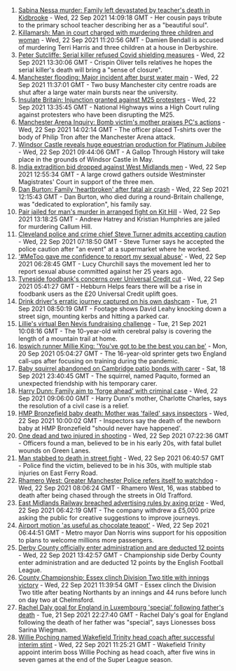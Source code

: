1. [Sabina Nessa murder: Family left devastated by teacher's death in Kidbrooke](https://www.bbc.co.uk/news/uk-england-london-58639602?at_medium=RSS&at_campaign=KARANGA) - Wed, 22 Sep 2021 14:09:18 GMT - Her cousin pays tribute to the primary school teacher describing her as a "beautiful soul".
2. [Killamarsh: Man in court charged with murdering three children and woman](https://www.bbc.co.uk/news/uk-england-derbyshire-58635995?at_medium=RSS&at_campaign=KARANGA) - Wed, 22 Sep 2021 11:20:56 GMT - Damien Bendall is accused of murdering Terri Harris and three children at a house in Derbyshire.
3. [Peter Sutcliffe: Serial killer refused Covid shielding measures](https://www.bbc.co.uk/news/uk-england-leeds-58651328?at_medium=RSS&at_campaign=KARANGA) - Wed, 22 Sep 2021 13:30:06 GMT - Crispin Oliver tells relatives he hopes the serial killer's death will bring a "sense of closure".
4. [Manchester flooding: Major incident after burst water main](https://www.bbc.co.uk/news/uk-england-manchester-58648005?at_medium=RSS&at_campaign=KARANGA) - Wed, 22 Sep 2021 11:37:01 GMT - Two busy Manchester city centre roads are shut after a large water main bursts near the university.
5. [Insulate Britain: Injunction granted against M25 protesters](https://www.bbc.co.uk/news/uk-england-beds-bucks-herts-58649286?at_medium=RSS&at_campaign=KARANGA) - Wed, 22 Sep 2021 13:35:45 GMT - National Highways wins a High Court ruling against protesters who have been disrupting the M25.
6. [Manchester Arena Inquiry: Bomb victim's mother praises PC's actions](https://www.bbc.co.uk/news/uk-england-manchester-58652361?at_medium=RSS&at_campaign=KARANGA) - Wed, 22 Sep 2021 14:02:14 GMT - The officer placed T-shirts over the body of Philip Tron after the Manchester Arena attack.
7. [Windsor Castle reveals huge equestrian production for Platinum Jubilee](https://www.bbc.co.uk/news/uk-england-berkshire-58648797?at_medium=RSS&at_campaign=KARANGA) - Wed, 22 Sep 2021 09:44:06 GMT - A Gallop Through History will take place in the grounds of Windsor Castle in May.
8. [India extradition bid dropped against West Midlands men](https://www.bbc.co.uk/news/uk-england-coventry-warwickshire-58652778?at_medium=RSS&at_campaign=KARANGA) - Wed, 22 Sep 2021 12:55:34 GMT - A large crowd gathers outside Westminster Magistrates' Court in support of the three men.
9. [Dan Burton: Family 'heartbroken' after fatal air crash](https://www.bbc.co.uk/news/uk-england-devon-58650415?at_medium=RSS&at_campaign=KARANGA) - Wed, 22 Sep 2021 12:15:43 GMT - Dan Burton, who died during a round-Britain challenge, was "dedicated to exploration", his family say.
10. [Pair jailed for man's murder in arranged fight on Kit Hill](https://www.bbc.co.uk/news/uk-england-cornwall-58649954?at_medium=RSS&at_campaign=KARANGA) - Wed, 22 Sep 2021 13:18:25 GMT - Andrew Hatrey and Kristian Humphries are jailed for murdering Callum Hill.
11. [Cleveland police and crime chief Steve Turner admits accepting caution](https://www.bbc.co.uk/news/uk-england-tees-58637507?at_medium=RSS&at_campaign=KARANGA) - Wed, 22 Sep 2021 07:18:50 GMT - Steve Turner says he accepted the police caution after "an event" at a supermarket where he worked.
12. ['#MeToo gave me confidence to report my sexual abuse'](https://www.bbc.co.uk/news/uk-england-york-north-yorkshire-58624904?at_medium=RSS&at_campaign=KARANGA) - Wed, 22 Sep 2021 06:28:45 GMT - Lucy Churchill says the movement led her to report sexual abuse committed against her 25 years ago.
13. [Tyneside foodbank's concerns over Universal Credit cut](https://www.bbc.co.uk/news/uk-england-tyne-58641993?at_medium=RSS&at_campaign=KARANGA) - Wed, 22 Sep 2021 05:41:27 GMT - Hebburn Helps fears there will be a rise in foodbank users as the £20 Universal Credit uplift goes.
14. [Drink driver's erratic journey captured on his own dashcam](https://www.bbc.co.uk/news/uk-england-bristol-58629745?at_medium=RSS&at_campaign=KARANGA) - Tue, 21 Sep 2021 08:50:19 GMT - Footage shows David Leahy knocking down a street sign, mounting kerbs and hitting a parked car.
15. [Lillie's virtual Ben Nevis fundraising challenge](https://www.bbc.co.uk/news/uk-england-birmingham-58638612?at_medium=RSS&at_campaign=KARANGA) - Tue, 21 Sep 2021 10:08:16 GMT - The 10-year-old with cerebral palsy is covering the length of a mountain trail at home.
16. [Ipswich runner Millie King: 'You've got to be the best you can be'](https://www.bbc.co.uk/news/uk-england-suffolk-58587558?at_medium=RSS&at_campaign=KARANGA) - Mon, 20 Sep 2021 05:04:27 GMT - The 16-year-old sprinter gets two England call-ups after focusing on training during the pandemic.
17. [Baby squirrel abandoned on Cambridge patio bonds with carer](https://www.bbc.co.uk/news/uk-england-cambridgeshire-58599762?at_medium=RSS&at_campaign=KARANGA) - Sat, 18 Sep 2021 23:40:45 GMT - The squirrel, named Paquito, formed an unexpected friendship with his temporary carer.
18. [Harry Dunn: Family aim to 'forge ahead' with criminal case](https://www.bbc.co.uk/news/uk-england-northamptonshire-58648526?at_medium=RSS&at_campaign=KARANGA) - Wed, 22 Sep 2021 09:06:00 GMT - Harry Dunn's mother, Charlotte Charles, says the resolution of a civil case is a relief.
19. [HMP Bronzefield baby death: Mother was 'failed' says inspectors](https://www.bbc.co.uk/news/uk-england-58646499?at_medium=RSS&at_campaign=KARANGA) - Wed, 22 Sep 2021 10:00:02 GMT - Inspectors say the death of the newborn baby at HMP Bronzefield "should never have happened'.
20. [One dead and two injured in shooting](https://www.bbc.co.uk/news/uk-england-london-58648587?at_medium=RSS&at_campaign=KARANGA) - Wed, 22 Sep 2021 07:22:36 GMT - Officers found a man, believed to be in his early 20s, with fatal bullet wounds on Green Lanes.
21. [Man stabbed to death in street fight](https://www.bbc.co.uk/news/uk-england-london-58648586?at_medium=RSS&at_campaign=KARANGA) - Wed, 22 Sep 2021 06:40:57 GMT - Police find the victim, believed to be in his 30s, with multiple stab injuries on East Ferry Road.
22. [Rhamero West: Greater Manchester Police refers itself to watchdog](https://www.bbc.co.uk/news/uk-england-manchester-58649326?at_medium=RSS&at_campaign=KARANGA) - Wed, 22 Sep 2021 08:06:24 GMT - Rhamero West, 16, was stabbed to death after being chased through the streets in Old Trafford.
23. [East Midlands Railway breached advertising rules by axing prize](https://www.bbc.co.uk/news/uk-england-nottinghamshire-58642184?at_medium=RSS&at_campaign=KARANGA) - Wed, 22 Sep 2021 06:42:19 GMT - The company withdrew a £5,000 prize asking the public for creative suggestions to improve journeys.
24. [Airport motion 'as useful as chocolate teapot'](https://www.bbc.co.uk/news/uk-england-bristol-58645455?at_medium=RSS&at_campaign=KARANGA) - Wed, 22 Sep 2021 06:44:51 GMT - Metro mayor Dan Norris wins support for his opposition to plans to welcome millions more passengers.
25. [Derby County officially enter administration and are deducted 12 points](https://www.bbc.co.uk/sport/football/58649432?at_medium=RSS&at_campaign=KARANGA) - Wed, 22 Sep 2021 13:42:57 GMT - Championship side Derby County enter administration and are deducted 12 points by the English Football League.
26. [County Championship: Essex clinch Division Two title with innings victory](https://www.bbc.co.uk/sport/cricket/58652980?at_medium=RSS&at_campaign=KARANGA) - Wed, 22 Sep 2021 11:39:54 GMT - Essex clinch the Division Two title after beating Northants by an innings and 44 runs before lunch on day two at Chelmsford.
27. [Rachel Daly goal for England in Luxembourg 'special' following father's death](https://www.bbc.co.uk/sport/football/58646350?at_medium=RSS&at_campaign=KARANGA) - Tue, 21 Sep 2021 22:27:40 GMT - Rachel Daly's goal for England following the death of her father was "special", says Lionesses boss Sarina Wiegman.
28. [Willie Poching named Wakefield Trinity head coach after successful interim stint](https://www.bbc.co.uk/sport/rugby-league/58651578?at_medium=RSS&at_campaign=KARANGA) - Wed, 22 Sep 2021 11:25:21 GMT - Wakefield Trinity appoint interim boss Willie Poching as head coach, after five wins in seven games at the end of the Super League season.
